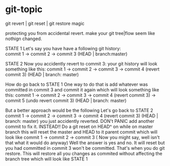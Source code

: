 # git-topic
git revert | git reset | git restore magic

protecting you from accidental revert.
make your git tree|flow seem like nothign changed.

STATE 1
Let's say you have have a following git history:  
commit 1 -> commit 2 -> commit 3 (HEAD | branch:master)

STATE 2
Now you accidently revert to commit 3:
your git history will look something like this:
commit 1 -> commit 2 -> commit 3 -> commit 4 (revert commit 3) (HEAD | branch: master)

How do go back to STATE 1
One way to do that is add whatever was committed in commit 3 and commit it again which will look something like this:
commit 1 -> commit 2 -> commit 3 -> commit 4 (revert commit 3) -> commit 5 (undo revert commit 3) (HEAD | branch: master)

But a better approach would be the following
Let's go back to STATE 2
commit 1 -> commit 2 -> commit 3 -> commit 4 (revert commit 3) (HEAD | branch: master)
you just accidently reverted.
DON't PANIC add another commit to fix it.
INSTEAD!!
Do a git reset on HEAD^ on while on master branch
this will reset the master and HEAD to it parent commit which will look like
commit 1 -> commit 2 -> commit 3 ( Now you might say, well isn't that what it would do anyway)
Well the answer is yes and no.
It will reset but you had committed in commit 3 won't be committed.
That's when you do git restore.
This will restore all you changes as commited without affecting the branch tree which will look like STATE 1
